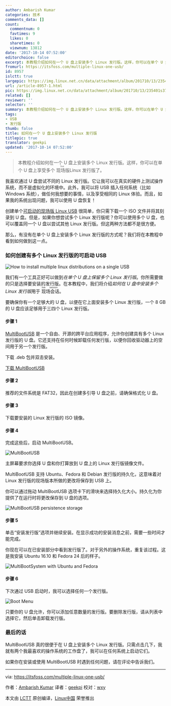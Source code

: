 ```yaml
---
author: Ambarish Kumar
categories: 技术
comments_data: []
count:
  commentnum: 0
  favtimes: 9
  likes: 0
  sharetimes: 0
  viewnum: 13812
date: '2017-10-14 07:52:00'
editorchoice: false
excerpt: 本教程介绍如何在一个 U 盘上安装多个 Linux 发行版。这样，你可以在单个 U 盘上享受多个现场版Linux 发行版了。
fromurl: https://itsfoss.com/multiple-linux-one-usb/
id: 8957
islctt: true
largepic: https://img.linux.net.cn/data/attachment/album/201710/13/235401s37mueawuwd8z7z7.jpg
url: /article-8957-1.html
pic: https://img.linux.net.cn/data/attachment/album/201710/13/235401s37mueawuwd8z7z7.jpg.thumb.jpg
related: []
reviewer: ''
selector: ''
summary: 本教程介绍如何在一个 U 盘上安装多个 Linux 发行版。这样，你可以在单个 U 盘上享受多个现场版Linux 发行版了。
tags:
- USB
- 发行版
thumb: false
title: 如何在一个 U 盘上安装多个 Linux 发行版
titlepic: true
translator: geekpi
updated: '2017-10-14 07:52:00'
---
```



> 
> 本教程介绍如何在一个 U 盘上安装多个 Linux 发行版。这样，你可以在单个 U 盘上享受多个<ruby> 现场版 <rt>  live </rt></ruby> Linux 发行版了。
> 
> 
> 


我喜欢通过 U 盘尝试不同的 Linux 发行版。它让我可以在真实的硬件上测试操作系统，而不是虚拟化的环境中。此外，我可以将 USB 插入任何系统（比如 Windows 系统），做任何我想要的事情，以及享受相同的 Linux 体验。而且，如果我的系统出现问题，我可以使用 U 盘恢复！


创建单个[可启动的现场版 Linux USB](https://itsfoss.com/create-live-usb-of-ubuntu-in-windows/) 很简单，你只需下载一个 ISO 文件并将其刻录到 U 盘。但是，如果你想尝试多个 Linux 发行版呢？你可以使用多个 U 盘，也可以覆盖同一个 U 盘以尝试其他 Linux 发行版。但这两种方法都不是很方便。


那么，有没有在单个 U 盘上安装多个 Linux 发行版的方式呢？我们将在本教程中看到如何做到这一点。


### 如何创建有多个 Linux 发行版的可启动 USB


![How to install multiple linux distributions on a single USB](https://img.linux.net.cn/data/attachment/album/201710/13/235401s37mueawuwd8z7z7.jpg)


我们有一个工具正好可以做到*在单个 U 盘上保留多个 Linux 发行版*。你所需要做的只是选择要安装的发行版。在本教程中，我们将介绍*如何在 U 盘中安装多个 Linux 发行版*用于<ruby> 现场会话 <rt>  live session </rt></ruby>。


要确保你有一个足够大的 U 盘，以便在它上面安装多个 Linux 发行版，一个 8 GB 的 U 盘应该足够用于三四个 Linux 发行版。


#### 步骤 1


[MultiBootUSB](http://multibootusb.org/) 是一个自由、开源的跨平台应用程序，允许你创建具有多个 Linux 发行版的 U 盘。它还支持在任何时候卸载任何发行版，以便你回收驱动器上的空间用于另一个发行版。


下载 .deb 包并双击安装。


[下载 MultiBootUSB](https://github.com/mbusb/multibootusb/releases/download/v8.8.0/python3-multibootusb_8.8.0-1_all.deb)


#### 步骤 2


推荐的文件系统是 FAT32，因此在创建多引导 U 盘之前，请确保格式化 U 盘。


#### 步骤 3


下载要安装的 Linux 发行版的 ISO 镜像。


#### 步骤 4


完成这些后，启动 MultiBootUSB。


![MultiBootUSB](https://img.linux.net.cn/data/attachment/album/201710/13/235401q6gpcvo5rdgx8gb6.png)


主屏幕要求你选择 U 盘和你打算放到 U 盘上的 Linux 发行版镜像文件。


MultiBootUSB 支持 Ubuntu、Fedora 和 Debian 发行版的持久化，这意味着对 Linux 发行版的现场版本所做的更改将保存到 USB 上。


你可以通过拖动 MultiBootUSB 选项卡下的滑块来选择持久化大小。持久化为你提供了在运行时将更改保存到 U 盘的选项。


![MultiBootUSB persistence storage](https://img.linux.net.cn/data/attachment/album/201710/13/235402hme1x542pf01kp4z.png)


#### 步骤 5


单击“安装发行版”选项并继续安装。在显示成功的安装消息之前，需要一些时间才能完成。


你现在可以在已安装部分中看到发行版了。对于另外的操作系统，重复该过程。这是我安装 Ubuntu 16.10 和 Fedora 24 后的样子。


![MultiBootSystem with Ubuntu and Fedora](https://img.linux.net.cn/data/attachment/album/201710/13/235402mny2gwa9414wq9hf.png)


#### 步骤 6


下次通过 USB 启动时，我可以选择任何一个发行版。


![Boot Menu](https://img.linux.net.cn/data/attachment/album/201710/13/235402uphyxjnksnjynk6n.png)


只要你的 U 盘允许，你可以添加任意数量的发行版。要删除发行版，请从列表中选择它，然后单击卸载发行版。


### 最后的话


MultiBootUSB 真的很便于在 U 盘上安装多个 Linux 发行版。只需点击几下，我就有两个我最喜欢的操作系统的工作盘了，我可以在任何系统上启动它们。


如果你在安装或使用 MultiBootUSB 时遇到任何问题，请在评论中告诉我们。




---


via: <https://itsfoss.com/multiple-linux-one-usb/>


作者：[Ambarish Kumar](https://itsfoss.com/author/ambarish/) 译者：[geekpi](https://github.com/geekpi) 校对：[wxy](https://github.com/wxy)


本文由 [LCTT](https://github.com/LCTT/TranslateProject) 原创编译，[Linux中国](https://linux.cn/) 荣誉推出